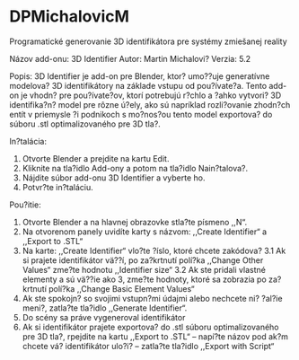 # DPMichalovicM
Programatické generovanie 3D identifikátora pre systémy zmiešanej reality

Názov add-onu: 3D Identifier
Autor: Martin Michalovi?
Verzia: 5.2

Popis:
3D Identifier je add-on pre Blender, ktor? umo??uje generatívne modelova? 3D identifikátory na základe vstupu od pou?ívate?a. Tento add-on je vhodn? pre pou?ívate?ov, ktorí potrebujú r?chlo a ?ahko vytvori? 3D identifika?n? model pre rôzne ú?ely, ako sú napríklad rozli?ovanie zhodn?ch entít v priemysle ?i podnikoch s mo?nos?ou tento model exportova? do súboru .stl optimalizovaného pre 3D tla?.

In?talácia:
1. Otvorte Blender a prejdite na kartu Edit.
2. Kliknite na tla?idlo Add-ony a potom na tla?idlo Nain?talova?.
3. Nájdite súbor add-onu 3D Identifier a vyberte ho.
4. Potvr?te in?taláciu.

Pou?itie:
1. Otvorte Blender a na hlavnej obrazovke stla?te písmeno ,,N“.
2. Na otvorenom panely uvidíte karty s názvom: ,,Create Identifier“ a ,,Export to .STL“
3. Na karte: ,,Create Identifier“ vlo?te ?íslo, ktoré chcete zakódova?
	3.1 Ak si prajete identifikátor vä??í, po za?krtnutí polí?ka ,,Change Other Values“ zme?te hodnotu ,,Identifier size“
	3.2 Ak ste pridali vlastné elementy a sú vä??ie ako 3, zme?te hodnoty, ktoré sa zobrazia po za?krtnutí polí?ka ,,Change Basic Element Values“
4. Ak ste spokojn? so svojimi vstupn?mi údajmi alebo nechcete ni? ?al?ie meni?, zatla?te tla?idlo ,,Generate Identifier“.
5. Do scény sa práve vygeneroval identifikátor
6. Ak si identifikátor prajete exportova? do .stl súboru optimalizovaného pre 3D tla?, rpejdite na kartu ,,Export to .STL“ – napí?te názov pod ak?m chcete vá? identifikátor ulo?i? – zatla?te tla?idlo ,,Export with Script“

